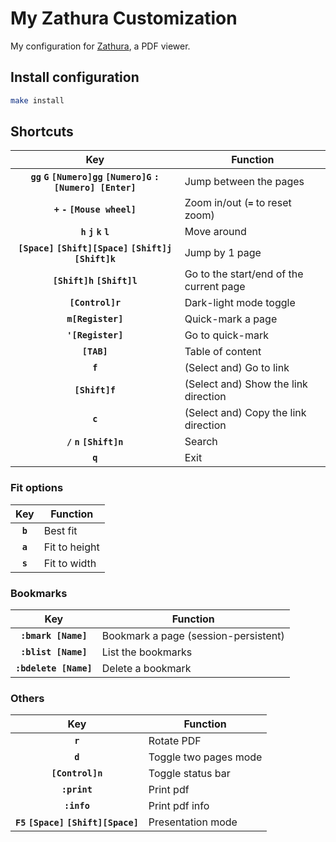 # My Zathura Customization

My configuration for [Zathura](https://pwmt.org/projects/zathura/), a PDF viewer.

## Install configuration

```bash
make install
```

## Shortcuts

|                                    Key                                    | Function                                |
|:-------------------------------------------------------------------------:|-----------------------------------------|
| **`gg`** **`G`** **`[Numero]gg`** **`[Numero]G`** **`:[Numero] [Enter]`** | Jump between the pages                  |
|                    **`+`** **`-`** **`[Mouse wheel]`**                    | Zoom in/out (**`=`** to reset zoom)     |
|                      **`h`** **`j`** **`k`** **`l`**                      | Move around                             |
|      **`[Space]`** **`[Shift][Space]`** **`[Shift]j`** **`[Shift]k`**     | Jump by 1 page                          |
|                       **`[Shift]h`** **`[Shift]l`**                       | Go to the start/end of the current page |
|                              **`[Control]r`**                             | Dark-light mode toggle                  |
|                             **`m[Register]`**                             | Quick-mark a page                       |
|                             **`'[Register]`**                             | Go to quick-mark                        |
|                                **`[TAB]`**                                | Table of content                        |
|                                  **`f`**                                  | (Select and) Go to link                 |
|                               **`[Shift]f`**                              | (Select and) Show the link direction    |
|                                  **`c`**                                  | (Select and) Copy the link direction    |
|                       **`/`** **`n`** **`[Shift]n`**                      | Search                                  |
|                                  **`q`**                                  | Exit                                    |

### Fit options

|   Key   | Function      |
|:-------:|---------------|
| **`b`** | Best fit      |
| **`a`** | Fit to height |
| **`s`** | Fit to width  |

### Bookmarks

|          Key          | Function                             |
|:---------------------:|--------------------------------------|
|  **`:bmark [Name]`**  | Bookmark a page (session-persistent) |
|  **`:blist [Name]`**  | List the bookmarks                   |
| **`:bdelete [Name]`** | Delete a bookmark                    |

### Others

|                     Key                     | Function              |
|:-------------------------------------------:|-----------------------|
|                   **`r`**                   | Rotate PDF            |
|                   **`d`**                   | Toggle two pages mode |
|               **`[Control]n`**              | Toggle status bar     |
|                 **`:print`**                | Print pdf             |
|                 **`:info`**                 | Print pdf info        |
| **`F5`** **`[Space]`** **`[Shift][Space]`** | Presentation mode     |
